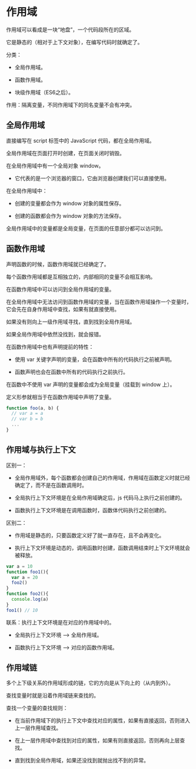 # 作用域

作用域可以看成是一块“地盘”，一个代码段所在的区域。

它是静态的（相对于上下文对象），在编写代码时就确定了。

分类：

- 全局作用域。

- 函数作用域。

- 块级作用域（ES6之后）。

作用：隔离变量，不同作用域下的同名变量不会有冲突。

## 全局作用域

直接编写在 script 标签中的 JavaScript 代码，都在全局作用域。

全局作用域在页面打开时创建，在页面关闭时销毁。

在全局作用域中有一个全局对象 window。

- 它代表的是一个浏览器的窗口，它由浏览器创建我们可以直接使用。

在全局作用域中：

- 创建的变量都会作为 window 对象的属性保存。

- 创建的函数都会作为 window 对象的方法保存。

全局作用域中的变量都是全局变量，在页面的任意部分都可以访问到。

## 函数作用域

声明函数的时候，函数作用域就已经确定了。

每个函数作用域都是互相独立的，内部相同的变量不会相互影响。

在函数作用域中可以访问到全局作用域的变量。

在全局作用域中无法访问到函数作用域的变量，当在函数作用域操作一个变量时，它会先在自身作用域中查找，如果有就直接使用。

如果没有则向上一级作用域寻找，直到找到全局作用域。

如果全局作用域中依然没找到，就会报错。

在函数作用域中也有声明提前的特性：

- 使用 var 关键字声明的变量，会在函数中所有的代码执行之前被声明。

- 函数声明也会在函数中所有的代码执行之前执行。

在函数中不使用 var 声明的变量都会成为全局变量（挂载到 window 上）。

定义形参就相当于在函数作用域中声明了变量。

```js
function foo(a, b) {
  // var a = a
  // var b = b
  ...
}
```

## 作用域与执行上下文

区别一：

- 全局作用域外，每个函数都会创建自己的作用域，作用域在函数定义时就已经确定了，而不是在函数调用时。

- 全局执行上下文环境是在全局作用域确定后，js 代码马上执行之前创建的。

- 函数执行上下文环境是在调用函数时，函数体代码执行之前创建的。

区别二：

- 作用域是静态的，只要函数定义好了就一直存在，且不会再变化。

- 执行上下文环境是动态的，调用函数时创建，函数调用结束时上下文环境就会被释放。

```js
var a = 10
function foo1(){
  var a = 20
  foo2()
}
function foo2(){
  console.log(a)
}
foo1() // 10
```

联系：执行上下文环境是在对应的作用域中的。

- 全局执行上下文环境 --> 全局作用域。

- 函数执行上下文环境 --> 对应的函数作用域。

## 作用域链

多个上下级关系的作用域形成的链，它的方向是从下向上的（从内到外）。

查找变量时就是沿着作用域链来查找的。

查找一个变量的查找规则：

- 在当前作用域下的执行上下文中查找对应的属性，如果有直接返回，否则进入上一层作用域查找。

- 在上一层作用域中查找到对应的属性，如果有则直接返回，否则再向上层查找。

- 直到找到全局作用域，如果还没找到就抛出找不到的异常。
